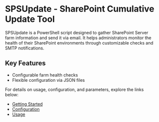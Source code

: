 # SPSUpdate - SharePoint Cumulative Update Tool

SPSUpdate is a PowerShell script designed to gather SharePoint Server farm information and send it via email. It helps administrators monitor the health of their SharePoint environments through customizable checks and SMTP notifications.

## Key Features

- Configurable farm health checks
- Flexible configuration via JSON files

For details on usage, configuration, and parameters, explore the links below:

- [Getting Started](./Getting-Started)
- [Configuration](./Configuration)
- [Usage](./Usage)
